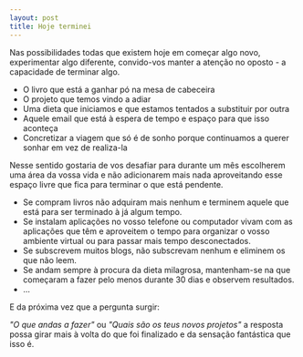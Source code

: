 ```yaml
---
layout: post
title: Hoje terminei
---
```

Nas possibilidades todas que existem hoje em começar algo novo, experimentar algo diferente, convido-vos manter a atenção no oposto - a capacidade de terminar algo. 

+ O livro que está a ganhar pó na mesa de cabeceira
+ O projeto que temos vindo a adiar
+ Uma dieta que iniciamos e que estamos tentados a substituir por outra 
+ Aquele email que está à espera de tempo e espaço para que isso aconteça 
+ Concretizar a viagem que só é de sonho porque continuamos a querer sonhar em vez de realiza-la

Nesse sentido gostaria de vos desafiar para durante um mês escolherem uma área da vossa vida e não adicionarem mais nada aproveitando esse espaço livre que fica para terminar o que está pendente. 

+ Se compram livros não adquiram mais nenhum e terminem aquele que está para ser terminado à já algum tempo. 
+ Se instalam aplicações no vosso telefone ou computador vivam com as aplicações que têm e aproveitem o tempo para organizar o vosso ambiente virtual ou para passar mais tempo desconectados.
+ Se subscrevem muitos blogs, não subscrevam nenhum e eliminem os que não leem.
+ Se andam sempre à procura da dieta milagrosa, mantenham-se na que começaram a fazer pelo menos durante 30 dias e observem resultados. 
+ ...

E da próxima vez que a pergunta surgir:

*"O que andas a fazer"* ou *"Quais são os teus novos projetos"* a resposta possa girar mais à volta do que foi finalizado e da sensação fantástica que isso é. 	





